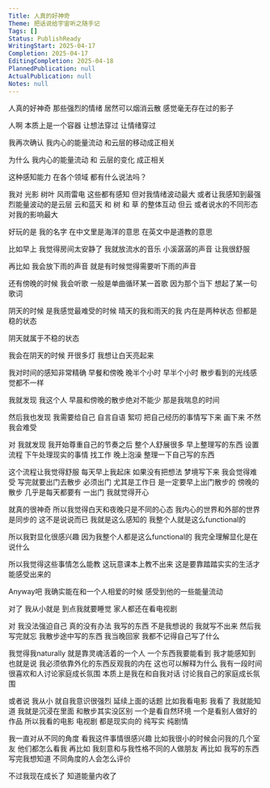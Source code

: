 ```yaml
---
Title: 人真的好神奇
Theme: 把话说给宇宙听之随手记
Tags: []
Status: PublishReady
WritingStart: 2025-04-17
Completion: 2025-04-17
EditingCompletion: 2025-04-18
PlannedPublication: null
ActualPublication: null
Notes: null
---
```


人真的好神奇
那些强烈的情绪
居然可以烟消云散
感觉毫无存在过的影子

人啊 
本质上是一个容器
让想法穿过
让情绪穿过

我再次确认
我内心的能量流动
和云层的移动成正相关


为什么 我内心的能量流动 和 云层的变化 成正相关

这种感知能力 在各个领域 都有什么说法吗？

我对 光影 树叶 风雨雷电 这些都有感知 但对我情绪波动最大 或者让我感知到最强烈能量波动的是云层 云和蓝天 和 树 和 草 的整体互动 但云 或者说水的不同形态 对我的影响最大

好玩的是 我的名字 在中文里是海洋的意思 在英文中是道教的意思

比如早上 我觉得房间太安静了 我就放流水的音乐 小溪潺潺的声音 让我很舒服

再比如 我会放下雨的声音 就是有时候觉得需要听下雨的声音

还有傍晚的时候 我会听歌 一般是单曲循环某一首歌 因为那个当下 想起了某一句歌词

阴天的时候 是我感觉最难受的时候 晴天的我和雨天的我 内在是两种状态 但都是稳的状态

阴天就属于不稳的状态

我会在阴天的时候 开很多灯 我想让白天亮起来

我对时间的感知非常精确 早餐和傍晚 晚半个小时 早半个小时 散步看到的光线感觉都不一样

我就发现 我这个人 早晨和傍晚的散步绝对不能少 那是我喘息的时间

然后我也发现 我需要给自己 自言自语 絮叨 把自己经历的事情写下来 画下来 不然我会难受

对 我就发现 我开始尊重自己的节奏之后 整个人舒展很多 早上整理写的东西 设置流程 下午处理现实的事情 找工作 晚上泡澡 整理一下自己写的东西

这个流程让我觉得舒服 每天早上我起床 如果没有把想法 梦境写下来 我会觉得难受 写完就要出门去散步 必须出门 尤其是工作日 是一定要早上出门散步的 傍晚的散步 几乎是每天都要有 一出门 我就觉得开心

就真的很神奇 所以我觉得白天和夜晚只是不同的心态 我内心的世界和外部的世界是同步的 这不是说说而已 我就是这么感知的 我整个人就是这么functional的

所以我對显化很感兴趣 因为我整个人都是这么functional的 我完全理解显化是在说什么

所以我觉得这些事情怎么能教 这玩意课本上教不出来 这是要靠踏踏实实的生活才能感受出来的

Anyway吧 我确实能在和一个人相爱的时候 感受到他的一些能量流动

对了 我从小就是 到点我就要睡觉 家人都还在看电视剧

对 我没法强迫自己 真的没有办法 我写的东西 不是我想说的 我就写不出来 然后我写完就忘 我散步途中写的东西 我当晚回家 我都不记得自己写了什么

我觉得我naturally 就是靠灵魂活着的一个人 一个东西我要能看到 我才能感知到 也就是说 我必须依靠外化的东西反观我的内在 这也可以解释为什么 我有一段时间很喜欢和人讨论家庭成长氛围 本质上是我在和自我对话 讨论我自己的家庭成长氛围

或者说 我从小 就自我意识很强烈 延续上面的话题 比如我看电影 我看了 我就能知道 我就是沉浸在里面 和散步其实没区别 一个是看自然环境 一个是看别人做好的作品 所以我看的电影 电视剧 都是现实向的 纯写实 纯剧情

我一直对从不同的角度 看我这件事情很感兴趣 比如我很小的时候会问我的几个室友 他们都怎么看我 再比如 我刻意和与我性格不同的人做朋友 再比如 我写的东西 写完我想知道 不同角度的人会怎么评价

不过我现在成长了 知道能量内收了



